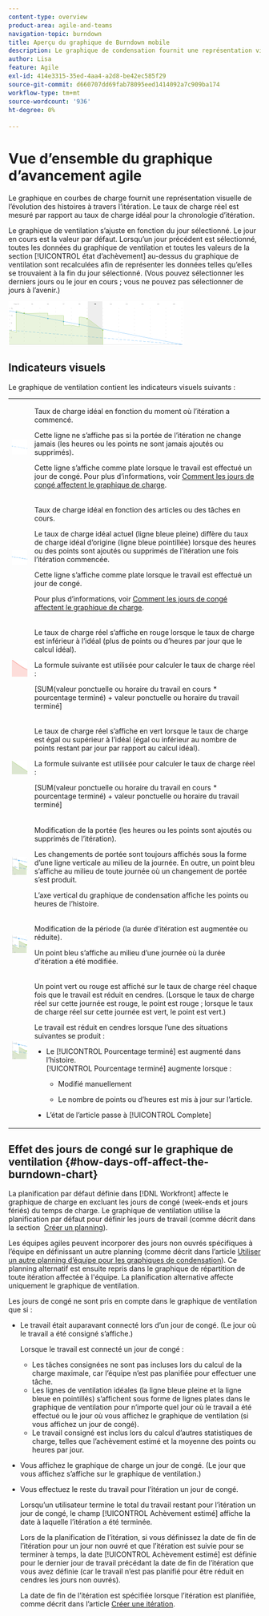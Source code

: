 ```yaml
---
content-type: overview
product-area: agile-and-teams
navigation-topic: burndown
title: Aperçu du graphique de Burndown mobile
description: Le graphique de condensation fournit une représentation visuelle de l’avancement des articles dans l’itération ou le projet . Le taux de charge réel est mesuré par rapport au taux de charge idéal pour l’itération ou la chronologie du projet.
author: Lisa
feature: Agile
exl-id: 414e3315-35ed-4aa4-a2d8-be42ec585f29
source-git-commit: d660707dd69fab78095eed1414092a7c909ba174
workflow-type: tm+mt
source-wordcount: '936'
ht-degree: 0%

---
```


# Vue d’ensemble du graphique d’avancement agile

Le graphique en courbes de charge fournit une représentation visuelle de l’évolution des histoires à travers l’itération. Le taux de charge réel est mesuré par rapport au taux de charge idéal pour la chronologie d’itération.

Le graphique de ventilation s’ajuste en fonction du jour sélectionné. Le jour en cours est la valeur par défaut. Lorsqu’un jour précédent est sélectionné, toutes les données du graphique de ventilation et toutes les valeurs de la section [!UICONTROL état d’achèvement] au-dessus du graphique de ventilation sont recalculées afin de représenter les données telles qu’elles se trouvaient à la fin du jour sélectionné. (Vous pouvez sélectionner les derniers jours ou le jour en cours ; vous ne pouvez pas sélectionner de jours à l’avenir.)

![](assets/agile-iteration-burndown-350x88.png)

## Indicateurs visuels

Le graphique de ventilation contient les indicateurs visuels suivants :

<table style="table-layout:auto"> 
 <col> 
 <col> 
 <tbody> 
  <tr> 
   <td role="rowheader"> <img src="assets/agile-iteration-burndown-dottedblue.png" alt=""> </td> 
   <td> <p>Taux de charge idéal en fonction du moment où l’itération a commencé.</p> <p>Cette ligne ne s’affiche pas si la portée de l’itération ne change jamais (les heures ou les points ne sont jamais ajoutés ou supprimés).</p> <p>Cette ligne s’affiche comme plate lorsque le travail est effectué un jour de congé. Pour plus d’informations, voir <a title="Utilisation du diagramme de Burndown ageur" href="#how-days-off-affect-the-burndown-chart" class="MCXref xref">Comment les jours de congé affectent le graphique de charge</a>.</p> </td> 
  </tr> 
  <tr> 
   <td role="rowheader"> <img src="assets/agile-iteration-burndown-solidblue.png" alt=""> </td> 
   <td> <p>Taux de charge idéal en fonction des articles ou des tâches en cours.</p> <p>Le taux de charge idéal actuel (ligne bleue pleine) diffère du taux de charge idéal d’origine (ligne bleue pointillée) lorsque des heures ou des points sont ajoutés ou supprimés de l’itération une fois l’itération commencée.</p> <p>Cette ligne s’affiche comme plate lorsque le travail est effectué un jour de congé.</p> <p>Pour plus d’informations, voir <a title="Utilisation du diagramme de Burndown ageur" href="#how-days-off-affect-the-burndown-chart" class="MCXref xref">Comment les jours de congé affectent le graphique de charge</a>.</p> </td> 
  </tr> 
  <tr> 
   <td role="rowheader"> <img src="assets/agile-iteration-burndown-red.png" alt=""> </td> 
   <td> <p>Le taux de charge réel s’affiche en rouge lorsque le taux de charge est inférieur à l’idéal (plus de points ou d’heures par jour que le calcul idéal).</p> <p>La formule suivante est utilisée pour calculer le taux de charge réel :</p> <p>[SUM(valeur ponctuelle ou horaire du travail en cours * pourcentage terminé) + valeur ponctuelle ou horaire du travail terminé]</p> </td> 
  </tr> 
  <tr> 
   <td role="rowheader"> <img src="assets/agile-iteration-burndown-green.png" alt=""> </td> 
   <td> <p>Le taux de charge réel s’affiche en vert lorsque le taux de charge est égal ou supérieur à l’idéal (égal ou inférieur au nombre de points restant par jour par rapport au calcul idéal).</p> <p>La formule suivante est utilisée pour calculer le taux de charge réel :</p> <p>[SUM(valeur ponctuelle ou horaire du travail en cours * pourcentage terminé) + valeur ponctuelle ou horaire du travail terminé]</p> </td> 
  </tr> 
  <tr> 
   <td role="rowheader"> <img src="assets/agile-iteration-burndown-scope.png" alt=""> </td> 
   <td> <p>Modification de la portée (les heures ou les points sont ajoutés ou supprimés de l’itération).</p> <p>Les changements de portée sont toujours affichés sous la forme d’une ligne verticale au milieu de la journée. En outre, un point bleu s’affiche au milieu de toute journée où un changement de portée s’est produit.</p> <p>L’axe vertical du graphique de condensation affiche les points ou heures de l’histoire.</p> </td> 
  </tr> 
  <tr> 
   <td role="rowheader"> <img src="assets/agile-iteration-burndown-scope.png" alt=""> </td> 
   <td> <p>Modification de la période (la durée d’itération est augmentée ou réduite).</p> <p>Un point bleu s’affiche au milieu d’une journée où la durée d’itération a été modifiée.</p> </td> 
  </tr> 
  <tr> 
   <td role="rowheader"> <img src="assets/agile-iteration-burndown-scope.png" alt=""> </td> 
   <td> <p>Un point vert ou rouge est affiché sur le taux de charge réel chaque fois que le travail est réduit en cendres. (Lorsque le taux de charge réel sur cette journée est rouge, le point est rouge ; lorsque le taux de charge réel sur cette journée est vert, le point est vert.)</p> <p>Le travail est réduit en cendres lorsque l’une des situations suivantes se produit :</p> 
    <ul> 
     <li> Le [!UICONTROL Pourcentage terminé] est augmenté dans l’histoire.<br>[!UICONTROL Pourcentage terminé] augmente lorsque : 
      <ul> 
       <li> <p>Modifié manuellement</p> </li> 
       <li> <p>Le nombre de points ou d’heures est mis à jour sur l’article.</p> </li> 
      </ul></li>  
     <li>L’état de l’article passe à [!UICONTROL Complete]</li> 
    </ul> </td> 
  </tr> 
 </tbody> 
</table>

## Effet des jours de congé sur le graphique de ventilation {#how-days-off-affect-the-burndown-chart}

La planification par défaut définie dans [!DNL Workfront] affecte le graphique de charge en excluant les jours de congé (week-ends et jours fériés) du temps de charge. Le graphique de ventilation utilise la planification par défaut pour définir les jours de travail (comme décrit dans la section  [Créer un planning](../../../administration-and-setup/set-up-workfront/configure-timesheets-schedules/create-schedules.md)).

Les équipes agiles peuvent incorporer des jours non ouvrés spécifiques à l’équipe en définissant un autre planning (comme décrit dans l’article [Utiliser un autre planning d’équipe pour les graphiques de condensation](../../../agile/use-scrum-in-an-agile-team/burndown/use-alt-team-schedule-burndown-charts.md)). Ce planning alternatif est ensuite repris dans le graphique de répartition de toute itération affectée à l&#39;équipe. La planification alternative affecte uniquement le graphique de ventilation.

Les jours de congé ne sont pris en compte dans le graphique de ventilation que si :

* Le travail était auparavant connecté lors d’un jour de congé. (Le jour où le travail a été consigné s’affiche.)

  Lorsque le travail est connecté un jour de congé :

   * Les tâches consignées ne sont pas incluses lors du calcul de la charge maximale, car l’équipe n’est pas planifiée pour effectuer une tâche.
   * Les lignes de ventilation idéales (la ligne bleue pleine et la ligne bleue en pointillés) s’affichent sous forme de lignes plates dans le graphique de ventilation pour n’importe quel jour où le travail a été effectué ou le jour où vous affichez le graphique de ventilation (si vous affichez un jour de congé).
   * Le travail consigné est inclus lors du calcul d’autres statistiques de charge, telles que l’achèvement estimé et la moyenne des points ou heures par jour.

* Vous affichez le graphique de charge un jour de congé. (Le jour que vous affichez s’affiche sur le graphique de ventilation.)
* Vous effectuez le reste du travail pour l’itération un jour de congé.

  Lorsqu’un utilisateur termine le total du travail restant pour l’itération un jour de congé, le champ [!UICONTROL Achèvement estimé] affiche la date à laquelle l’itération a été terminée.

  Lors de la planification de l’itération, si vous définissez la date de fin de l’itération pour un jour non ouvré et que l’itération est suivie pour se terminer à temps, la date [!UICONTROL Achèvement estimé] est définie pour le dernier jour de travail précédant la date de fin de l’itération que vous avez définie (car le travail n’est pas planifié pour être réduit en cendres les jours non ouvrés).

  La date de fin de l’itération est spécifiée lorsque l’itération est planifiée, comme décrit dans l’article [Créer une itération](../../../agile/use-scrum-in-an-agile-team/iterations/create-an-iteration.md).
